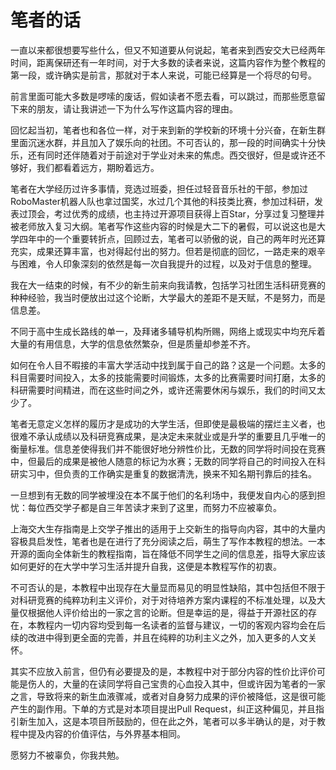 # 笔者的话

一直以来都很想要写些什么，但又不知道要从何说起，笔者来到西安交大已经两年时间，距离保研还有一年时间，对于大多数的读者来说，这篇内容作为整个教程的第一段，或许确实是前言，那就对于本人来说，可能已经算是一个将尽的句号。

前言里面可能大多数是啰嗦的废话，假如读者不愿去看，可以跳过，而那些愿意留下来的朋友，请让我讲述一下为什么写作这篇内容的理由。

回忆起当初，笔者也和各位一样，对于来到新的学校新的环境十分兴奋，在新生群里面沉迷水群，并且加入了娱乐向的社团。不可否认的，那一段的时间确实十分快乐，还有同时还伴随着对于前途对于学业对未来的焦虑。西交很好，但是或许还不够好，我们都看着远方，期盼着远方。

笔者在大学经历过许多事情，竞选过班委，担任过轻音音乐社的干部，参加过RoboMaster机器人队也拿过国奖，水过几个其他的科技类比赛，参加过科研，发表过顶会，考过优秀的成绩，也主持过开源项目获得上百Star，分享过复习整理并被老师放入复习大纲。笔者写作这些内容的时候是大二下的暑假，可以说这也是大学四年中的一个重要转折点，回顾过去，笔者可以骄傲的说，自己的两年时光还算充实，成果还算丰富，也对得起付出的努力。但若是彻底的回忆，一路走来的艰辛与困难，令人印象深刻的依然是每一次自我提升的过程，以及对于信息的整理。

我在大一结束的时候，有不少的新生前来向我请教，包括学习社团生活科研竞赛的种种经验，我当时便放出过这个论断，大学最大的差距不是天赋，不是努力，而是信息差。

不同于高中生成长路线的单一，及拜诸多辅导机构所赐，网络上或现实中均充斥着大量的有用信息，大学的信息依然繁杂，但是质量却参差不齐。

如何在令人目不暇接的丰富大学活动中找到属于自己的路？这是一个问题。太多的科目需要时间投入，太多的技能需要时间锻炼，太多的比赛需要时间打磨，太多的科研需要时间精进，而在这些时间之外，或许还需要休闲与娱乐，我们的时间又太少了。

笔者无意定义怎样的履历才是成功的大学生活，但即使是最极端的摆烂主义者，也很难不承认成绩以及科研竞赛成果，是决定未来就业或是升学的重要且几乎唯一的衡量标准。信息差使得我们并不能很好地分辨性价比，无数的同学将时间投在竞赛中，但最后的成果是被他人随意的标记为水赛；无数的同学将自己的时间投入在科研实习中，但负责的工作确实是重复的数据清洗，换来不知名期刊靠后的挂名。

一旦想到有无数的同学被埋没在本不属于他们的名利场中，我便发自内心的感到担忧：每位西交学子都是自三年苦读才来到了这里，而努力不应被辜负。

上海交大生存指南是上交学子推出的适用于上交新生的指导向内容，其中的大量内容极具启发性，笔者也是在进行了充分阅读之后，萌生了写作本教程的想法。一本开源的面向全体新生的教程指南，旨在降低不同学生之间的信息差，指导大家应该如何更好的在大学中学习生活并提升自我，这便是本教程写作的初衷。

不可否认的是，本教程中出现存在大量显而易见的明显性缺陷，其中包括但不限于对科研竞赛的纯粹功利主义评价，对于对待培养方案内课程的不标准处理，以及大量仅根据他人评价给出的一家之言的论断。但是幸运的是，得益于开源社区的存在，本教程内一切内容均受到每一名读者的监督与建议，一切的客观内容均会在后续的改进中得到更全面的完善，并且在纯粹的功利主义之外，加入更多的人文关怀。

其实不应放入前言，但仍有必要提及的是，本教程中对于部分内容的性价比评价可能是伤人的，大量的在读同学将自己宝贵的心血投入其中，但或许因为笔者的一家之言，导致将来的新生血液骤减，或者对自身努力成果的评价被降低，这是很可能产生的副作用。下单的方式是对本项目提出Pull Request，纠正这种偏见，并且指引新生加入，这是本项目所鼓励的，但在此之外，笔者可以多半确认的是，对于教程中提及内容的价值评估，与外界基本相同。

愿努力不被辜负，你我共勉。